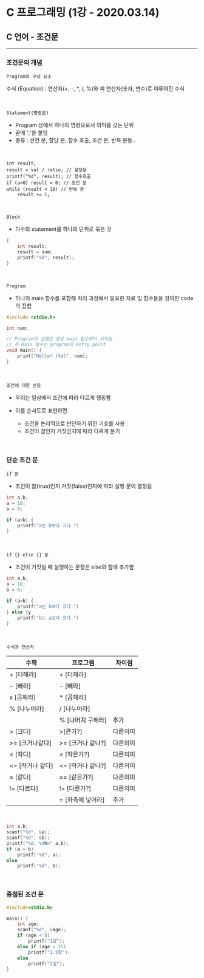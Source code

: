 # C 프로그래밍 (1강 - 2020.03.14)

## C 언어 - 조건문

---

### 조건문의 개념

`Program의 구성 요소`

수식 (Equation) : 연산자(+, -, \*, /, %)와 피 연산자(숫자, 변수)로 이루어진 수식

<br/>

`Statement(명령문)`

- Program 상에서 하나의 명령으로서 의미를 갖는 단위
- 끝에 ';'을 붙임
- 종류 : 선언 문, 할당 문, 함수 호출, 조건 문, 반복 문등..

<br/>

```
int result;
result = val / ratio; // 할당문
printf("%d", result); // 함수호출
if (a<0) result = 0; // 조건 문
while (result < 10) // 반복 문
    result += 1;
```

<br/>

`Block`

- 다수의 statement를 하나의 단위로 묶은 것

```c
{
    int result;
    result = sum;
    printf("%d", result);
}
```

<br/>

`Program`

- 하나의 main 함수를 포함해 처리 과정에서 필요한 자료 및 함수들을 정의한 code의 집합

```c
#include <stdio.h>

int num;

// Program의 실행은 항상 main 함수부터 시작됨
// 즉 main 함수는 program의 entry point
void main() {
    print("Hello! (%d)", num);
}
```

<br/>

`조건에 대한 반응`

- 우리는 일상에서 조건에 따라 다르게 행동함

- 이를 순서도로 표현하면

  - 조건을 논리적으로 판단하기 위한 기호를 사용
  - 조건이 참인지 거짓인지에 따라 다르게 분기

<br/>

### 단순 조건 문

`if 문`

- 조건이 참(true)인지 거짓(false)인지에 따라 실행 문이 결정됨

```c
int a,b;
a = 10;
b = 9;

if (a>b) {
    printf("a는 b보다 크다.")
}
```

<br/>

`if {} else {} 문`

- 조건이 거짓일 때 실행하는 문장은 else와 함께 추가함

```c
int a,b;
a = 10;
b = 9;

if (a>b) {
    printf("a는 b보다 크다.")
} else {y
    printf("b는 a보다 크다.")
}
```

<br/>

`수식과 연산자`

| 수학             | 프로그램          | 차이점   |
| ---------------- | ----------------- | -------- |
| + [더해라]       | + [더해라]        |          |
| - [빼라]         | - [빼라]          |          |
| x [곱해라]       | \* [곱해라]       |          |
| % [나누어라]     | / [나누어라]      |          |
|                  | % [나머지 구해라] | 추가     |
| > [크다]         | >[큰가?]          | 다른의미 |
| >= [크거나같다]  | >= [크거나 같나?] | 다른의미 |
| < [작다]         | < [작은가?]       | 다른의미 |
| <= [작거나 같다] | <= [작거나 같나?] | 다른의미 |
| = [같다]         | == [같은가?]      | 다른의미 |
| != [다르다]      | != [다른가?]      | 다른의미 |
|                  | = [좌측에 넣어라] | 추가     |

<br/>

```c
int a,b;
scanf("%d", &a);
scanf("%d", &b);
printf("%d, %d₩n" a,b);
if (a > b)
    printf("%d", a);
else
    printf("%d", b);
```

<br/>

### 중첩된 조건 문

```c
#include<stdio.h>

main() {
    int age;
    scanf("%d", &age);
    if (age < 8)
        printf("1알");
    else if (age < 15)
        printf("1.5알");
    else
        printf("2알");
}
```

<br/>
